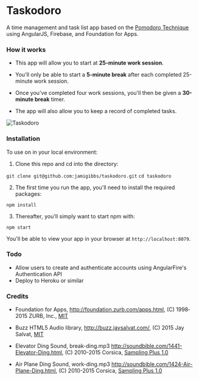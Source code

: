 # Taskodoro

A time management and task list app based on the [Pomodoro Technique](https://en.wikipedia.org/wiki/Pomodoro_Technique) using AngularJS, Firebase, and Foundation for Apps.

### How it works

* This app will allow you to start at **25-minute work session**.

* You'll only be able to start a **5-minute break** after each completed 25-minute work session.

* Once you've completed four work sessions, you'll then be given a **30-minute break** timer.

* The app will also allow you to keep a record of completed tasks.

![Taskodoro](http://d.pr/i/OZSs+)

### Installation

To use on in your local environment:

1. Clone this repo and cd into the directory:

  `git clone git@github.com:jamigibbs/taskodoro.git`
  `cd taskodoro`

2. The first time you run the app, you'll need to install the required packages:

  `npm install`

3. Thereafter, you'll simply want to start npm with:

  `npm start`

You'll be able to view your app in your browser at `http://localhost:8079`.

### Todo

* Allow users to create and authenticate accounts using AngularFire's Authentication API
* Deploy to Heroku or similar

### Credits

* Foundation for Apps, http://foundation.zurb.com/apps.html, (C) 1998‐2015 ZURB, Inc., [MIT](https://opensource.org/licenses/MIT)

* Buzz HTML5 Audio library, http://buzz.jaysalvat.com/, (C) 2015 Jay Salvat, [MIT](https://opensource.org/licenses/MIT)

* Elevator Ding Sound, break-ding.mp3 http://soundbible.com/1441-Elevator-Ding.html, (C) 2010-2015 Corsica, [Sampling Plus 1.0](https://creativecommons.org/licenses/sampling+/1.0/)

* Air Plane Ding Sound, work-ding.mp3 http://soundbible.com/1424-Air-Plane-Ding.html, (C) 2010-2015 Corsica, [Sampling Plus 1.0](https://creativecommons.org/licenses/sampling+/1.0/)
